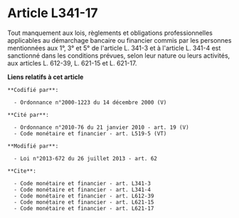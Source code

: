 # Article L341-17

Tout manquement aux lois, règlements et obligations professionnelles applicables au démarchage bancaire ou financier commis
par les personnes mentionnées aux 1°, 3° et 5°  de l'article L. 341-3 et à l'article L. 341-4 est sanctionné dans les
conditions prévues, selon leur nature ou leurs activités, aux articles L. 612-39, L. 621-15 et L. 621-17.

**Liens relatifs à cet article**

	**Codifié par**:

	  - Ordonnance n°2000-1223 du 14 décembre 2000 (V)

	**Cité par**:

	  - Ordonnance n°2010-76 du 21 janvier 2010 - art. 19 (V)
	  - Code monétaire et financier - art. L519-5 (VT)

	**Modifié par**:

	  - Loi n°2013-672 du 26 juillet 2013 - art. 62

	**Cite**:

	  - Code monétaire et financier - art. L341-3
	  - Code monétaire et financier - art. L341-4
	  - Code monétaire et financier - art. L612-39
	  - Code monétaire et financier - art. L621-15
	  - Code monétaire et financier - art. L621-17
